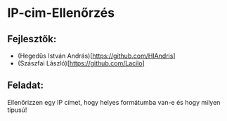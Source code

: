 # IP-cim-Ellenőrzés
## Fejlesztők:
- (Hegedűs István András)[https://github.com/HIAndris]
- (Szászfai László)[https://github.com/Lacilo]
## Feladat:
Ellenőrizzen egy IP címet, hogy helyes formátumba van-e és hogy milyen típusú!
